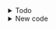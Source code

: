 <details>
<summary>Todo</summary>

```js
// fix bugs && enable registering
```

</details>

<details>
<summary>New code</summary>

```js
// Color filtering svg via tailwind
// "brightness-200 contrast-200"

// textContent =>  Read target value when you cannot use target.value
// const value = target.closest("li")?.children[0].textContent as StatusType;
```

redux-ts

```js
// npm i --save-exact @types/react-redux react-redux redux redux-thunk
```

<details>
<summary>Handling responsive viewport</summary>

```js
const [viewport, setViewport] = useState(window.innerWidth);

const handleResize = () => {
	setViewport(window.innerWidth);
};

useEffect(() => {
	window.addEventListener("resize", handleResize);
	return () => window.removeEventListener("resize", handleResize);
});
```

</details>

</details>
